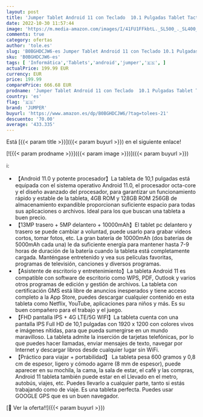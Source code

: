 ```yaml
---
layout: post
title: 'Jumper Tablet Android 11 con Teclado  10.1 Pulgadas Tablet Tactile  10000mAh  4GB DDR4  128GB ROM  Octa Core 2.0GHz  5G+2.4G WiFi  Bluetooth  5MP+13MP Cámaras  IPS FHD1920*1200  SIM+GPS'
date: 2022-10-30 11:57:44
image: 'https://m.media-amazon.com/images/I/41FU1FFkbtL._SL500_._SL400_.jpg'
comments: true
category: ofertas
author: 'tole.es'
slug: 'B0BGHDCJW6-es Jumper Tablet Android 11 con Teclado 10.1 Pulgadas Tablet...'
sku: 'B0BGHDCJW6-es'
tags: [ 'Informática','Tablets','android','jumper','🇪🇸', ]
actualPrice: 199.99 EUR
currency: EUR
price: 199.99
comparePrice: 666.68 EUR
prodname: 'Jumper Tablet Android 11 con Teclado  10.1 Pulgadas Tablet Tactile  10000mAh  4GB DDR4  128GB ROM  Octa Core 2.0GHz  5G+2.4G WiFi  Bluetooth  5MP+13MP Cámaras  IPS FHD1920*1200  SIM+GPS'
country: 'es'
flag: '🇪🇸'
brand: 'JUMPER'
buyurl: 'https://www.amazon.es/dp/B0BGHDCJW6/?tag=tolees-21'
descuento: '70.00'
average: '433.335'
---
```


Está [{{< param title >}}]({{< param buyurl >}}) en el siguiente enlace!

[![{{< param prodname >}}]({{< param image >}})]({{< param buyurl >}})

ℹ️:

- 【Android 11.0 y potente procesador】La tableta de 10,1 pulgadas está equipada con el sistema operativo Android 11.0, el procesador octa-core y el diseño avanzado del procesador, para garantizar un funcionamiento rápido y estable de la tableta, 4GB ROM y 128GB ROM 256GB de almacenamiento expandible proporcionan suficiente espacio para todas sus aplicaciones o archivos. Ideal para los que buscan una tableta a buen precio.
- 【13MP trasero + 5MP delantero + 10000mAh】El tablet pc delantero y trasero se puede cambiar a voluntad, puede usarlo para grabar videos cortos, tomar fotos, etc. La gran batería de 10000mAh (dos baterías de 5000mAh cada una) le da suficiente energía para mantener hasta 7-9 horas de duración de la batería cuando la tableta está completamente cargada. Manténgase entretenido y vea sus películas favoritas, programas de televisión, canciones y diversos programas.
- 【Asistente de escritorio y entretenimiento】La tableta Android 11 es compatible con software de escritorio como WPS, PDF, Outlook y varios otros programas de edición y gestión de archivos. La tableta con certificación GMS está libre de anuncios inesperados y tiene acceso completo a la App Store, puedes descargar cualquier contenido en esta tableta como Netflix, YouTube, aplicaciones para niños y más. Es su buen compañero para el trabajo y el juego.
- 【FHD pantalla IPS + 4G LTE/5G WIFI】La tableta cuenta con una pantalla IPS Full HD de 10,1 pulgadas con 1920 x 1200 con colores vivos e imágenes nítidas, para que pueda sumergirse en un mundo maravilloso. La tableta admite la inserción de tarjetas telefónicas, por lo que puedes hacer llamadas, enviar mensajes de texto, navegar por Internet y descargar libros desde cualquier lugar sin WiFi.
- 【Práctico para viajar + portabilidad】 La tableta pesa 600 gramos y 0,8 cm de espesor, ligero y cómodo agarre (8 mm de espesor), puede aparecer en su mochila, la cama, la sala de estar, el café y las compras, Android 11 tableta también puede estar en el Llevado en el metro, autobús, viajes, etc. Puedes llevarlo a cualquier parte, tanto si estás trabajando como de viaje. Es una tableta perfecta. Puedes usar GOOGLE GPS que es un buen navegador.

[🛒 Ver la oferta!!]({{< param buyurl >}})
